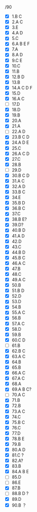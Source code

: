 /90
- [x] 1.B C
- [x] 2.A C
- [x] 3.E
- [x] 4.A D
- [x] 5.C
- [x] 6.A B E F
- [x] 7.A
- [x] 8.A D
- [x] 9.C E
- [x] 10.C
- [x] 11.B
- [x] 12.B D
- [x] 13.B
- [x] 14.A C D F
- [x] 15.D
- [x] 16.A C
- [ ] 17.D
- [x] 18.D
- [x] 19.B
- [x] 20.A
- [x] 21.A
- [ ] 22.A D
- [x] 23.B C D
- [x] 24.A D E
- [x] 25.C
- [x] 26.A C D
- [x] 27.C
- [x] 28.B 
- [ ] 29.D
- [x] 30.B C D
- [x] 31.A C
- [x] 32.A D
- [x] 33.B C
- [x] 34.E
- [x] 35.B D
- [x] 36.B C
- [x] 37.C
- [x] 38.B E?
- [x] 39.D?
- [x] 40.B D
- [x] 41.A D
- [x] 42.D
- [x] 43.C
- [x] 44.B D 
- [x] 45.B C
- [x] 46.A C
- [x] 47.B
- [x] 48.C
- [x] 49.A C
- [x] 50.B
- [x] 51.B D
- [x] 52.D
- [x] 53.D
- [x] 54.B
- [x] 55.A C
- [x] 56.B 
- [x] 57.A C
- [x] 58.D
- [x] 59.B
- [x] 60.C D 
- [ ] 61.B
- [x] 62.B C
- [x] 63.A C
- [x] 64.B 
- [x] 65.B
- [x] 66.A C 
- [x] 67.A C 
- [x] 68.A 
- [x] 69.A B C?
- [ ] 70.A C
- [x] 71.B
- [x] 72.B 
- [x] 73.A C
- [x] 74.C
- [x] 75.B C
- [x] 76.C
- [x] 77.D
- [x] 78.B E
- [x] 79.B
- [x] 80.A D
- [x] 81.C ?
- [x] 82.A?
- [x] 83.B 
- [x] 84.A B E
- [ ] 85.D
- [ ] 86.E
- [x] 87.B
- [ ] 88.B D ?
- [x] 89.D
- [x] 90.B ？